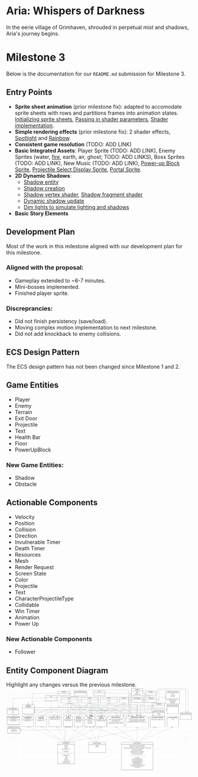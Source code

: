 # Aria: Whispers of Darkness
In the eerie village of Grimhaven, shrouded in perpetual mist and shadows, Aria's journey begins. 

# Milestone 3
Below is the documentation for our `README.md` submission for Milestone 3.

## Entry Points
- **Sprite sheet animation** (prior milestone fix): adapted to accomodate sprite sheets with rows and partitions frames into animation states. 
[Initializing sprite sheets](https://github.students.cs.ubc.ca/CPSC427-2023W-T1/Team06Aria/blob/8c1ac9ec1c7e2da38d80536bf5c18bd55f0c68fd/src/render_system_init.cpp#L296), 
[Passing in shader parameters](https://github.students.cs.ubc.ca/CPSC427-2023W-T1/Team06Aria/blob/8c1ac9ec1c7e2da38d80536bf5c18bd55f0c68fd/src/render_system.cpp#L91), 
[Shader implementation](https://github.students.cs.ubc.ca/CPSC427-2023W-T1/Team06Aria/blob/8c1ac9ec1c7e2da38d80536bf5c18bd55f0c68fd/shaders/animated.fs.glsl#L84).
- **Simple rendering effects** (prior milestone fix): 2 shader effects, 
[Spotlight](https://github.students.cs.ubc.ca/CPSC427-2023W-T1/Team06Aria/blob/8c1ac9ec1c7e2da38d80536bf5c18bd55f0c68fd/shaders/screen_darken.fs.glsl#L21) and 
[Rainbow](https://github.students.cs.ubc.ca/CPSC427-2023W-T1/Team06Aria/blob/8c1ac9ec1c7e2da38d80536bf5c18bd55f0c68fd/shaders/animated.fs.glsl#L70).
- **Consistent game resolution** (TODO: ADD LINK)
- **Basic Integrated Assets**: 
Player Sprite (TODO: ADD LINK), 
Enemy Sprites (water, [fire](https://github.students.cs.ubc.ca/CPSC427-2023W-T1/Team06Aria/blob/8c1ac9ec1c7e2da38d80536bf5c18bd55f0c68fd/data/textures/fire_enemy.png), earth, air, ghost; TODO: ADD LINKS),
Boss Sprites (TODO: ADD LINK),
New Music (TODO: ADD LINK),
[Power-up Block Sprite](https://github.students.cs.ubc.ca/CPSC427-2023W-T1/Team06Aria/blob/8c1ac9ec1c7e2da38d80536bf5c18bd55f0c68fd/data/textures/power_up_block.png),
[Projectile Select Display Sprite](https://github.students.cs.ubc.ca/CPSC427-2023W-T1/Team06Aria/blob/8c1ac9ec1c7e2da38d80536bf5c18bd55f0c68fd/data/textures/projectile-select-display-purple.png),
[Portal Sprite](https://github.students.cs.ubc.ca/CPSC427-2023W-T1/Team06Aria/blob/8c1ac9ec1c7e2da38d80536bf5c18bd55f0c68fd/data/textures/portal.png).
- **2D Dynamic Shadows**:
  - [Shadow entity](https://github.students.cs.ubc.ca/CPSC427-2023W-T1/Team06Aria/blob/8c1ac9ec1c7e2da38d80536bf5c18bd55f0c68fd/src/components.hpp#L63)
  - [Shadow creation](https://github.students.cs.ubc.ca/CPSC427-2023W-T1/Team06Aria/blob/8c1ac9ec1c7e2da38d80536bf5c18bd55f0c68fd/src/world_init.cpp#L245)
  - [Shadow vertex shader](https://github.students.cs.ubc.ca/CPSC427-2023W-T1/Team06Aria/blob/main/shaders/shadow.vs.glsl), [Shadow fragment shader](https://github.students.cs.ubc.ca/CPSC427-2023W-T1/Team06Aria/blob/main/shaders/shadow.fs.glsl)
  - [Dynamic shadow update](https://github.students.cs.ubc.ca/CPSC427-2023W-T1/Team06Aria/blob/8c1ac9ec1c7e2da38d80536bf5c18bd55f0c68fd/src/physics_system.cpp#L131)
  - [Dim lights to simulate lighting and shadows](https://github.students.cs.ubc.ca/CPSC427-2023W-T1/Team06Aria/blob/8c1ac9ec1c7e2da38d80536bf5c18bd55f0c68fd/shaders/screen_darken.fs.glsl#L43)
- **Basic Story Elements**

## Development Plan
Most of the work in this milestone aligned with our development plan for this milestone.

### Aligned with the proposal:
- Gameplay extended to ~6-7 minutes.
- Mini-bosses implemented.
- Finished player sprite.

### Discreprancies:
- Did not finish persistency (save/load).
- Moving complex motion implementation to next milestone.
- Did not add knockback to enemy collisions.

## ECS Design Pattern
The ECS design pattern has not been changed since Milestone 1 and 2.

## Game Entities
- Player
- Enemy
- Terrain
- Exit Door
- Projectile
- Text
- Health Bar
- Floor
- PowerUpBlock

### New Game Entities:
- Shadow
- Obstacle

## Actionable Components
- Velocity
- Position
- Collision
- Direction
- Invulnerable Timer
- Death Timer
- Resources
- Mesh
- Render Request
- Screen State
- Color
- Projectile
- Text
- CharacterProjectileType
- Collidable
- Win Timer
- Animation
- Power Up

### New Actionable Components
- Follower

## Entity Component Diagram
Highlight any changes versus the previous milestone.
![ECS diagram](docu/images/M3_ECS_diagram.png)
